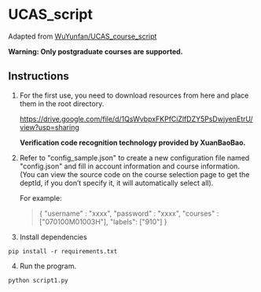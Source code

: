 # UCAS_script
Adapted from [WuYunfan/UCAS_course_script](https://github.com/WuYunfan/UCAS_course_script)


**Warning: Only postgraduate courses are supported.**


## Instructions
1. For the first use, you need to download resources from here and place them in the root directory.

   https://drive.google.com/file/d/1QsWvbpxFKPfCiZlfDZY5PsDwjyenEtrU/view?usp=sharing

   **Verification code recognition technology provided by XuanBaoBao.**

2. Refer to "config_sample.json" to create a new configuration file named "config.json" and fill in account information and course information. (You can view the source code on the course selection page to get the deptId, if you don’t specify it, it will automatically select all).

   For example:

   > {
   >     "username" : "xxxx",
   >     "password" : "xxxx",
   >     "courses" : ["070100M01003H"],
   >     "labels": ["910"]
   > }

3. Install dependencies
  ```
  pip install -r requirements.txt
  ```

4. Run the program.
  ```
  python script1.py
  ```
